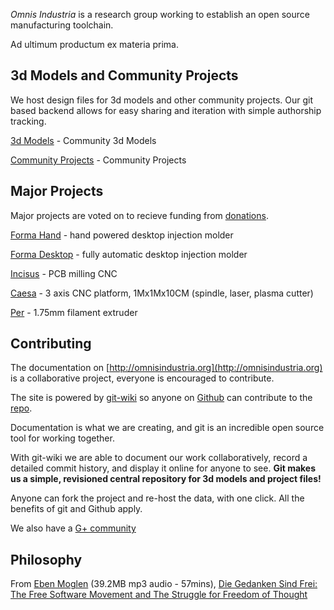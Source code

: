 *Omnis Industria* is a research group working to establish an open source manufacturing toolchain.

Ad ultimum productum ex materia prima.

## 3d Models and Community Projects

We host design files for 3d models and other community projects.  Our git based backend allows for easy sharing and iteration with simple authorship tracking.

[3d Models](3d-models.html) - Community 3d Models

[Community Projects](community-projects.html) - Community Projects

## Major Projects

Major projects are voted on to recieve funding from [donations](donate.html).

[Forma Hand](projects/forma-hand/index.html) - hand powered desktop injection molder

[Forma Desktop](projects/forma-desktop/index.html) - fully automatic desktop injection molder

[Incisus](projects/incisus/index.html) - PCB milling CNC

[Caesa](projects/caesa/index.html) - 3 axis CNC platform, 1Mx1Mx10CM (spindle, laser, plasma cutter)

[Per](projects/per/index.html) - 1.75mm filament extruder

## Contributing

The documentation on [http://omnisindustria.org](http://omnisindustria.org) is a collaborative project, everyone is encouraged to contribute.

The site is powered by [git-wiki](https://github.com/andrewhodel/git-wiki) so anyone on [Github](http://github.com) can contribute to the [repo](https://github.com/andrewhodel/omnisindustria).

Documentation is what we are creating, and git is an incredible open source tool for working together.

With git-wiki we are able to document our work collaboratively, record a detailed commit history, and display it online for anyone to see.  **Git makes us a simple, revisioned central repository for 3d models and project files!**

Anyone can fork the project and re-host the data, with one click.  All the benefits of git and Github apply.

We also have a [G+ community](https://plus.google.com/communities/102975489424177341397)

## Philosophy

From [Eben Moglen](http://emoglen.law.columbia.edu/) (39.2MB mp3 audio - 57mins), [Die Gedanken Sind Frei: The Free Software Movement and The Struggle for Freedom of Thought](http://archive.org/download/3_do_t1_11h_3-Moglen_a/3_do_t1_11h_3-Moglen.mp3)